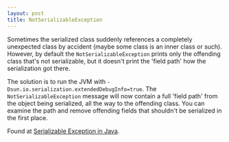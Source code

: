 ```yaml
---
layout: post
title: NotSerializableException
---
```


Sometimes the serialized class suddenly references a completely unexpected class by accident
(maybe some class is an inner class or such). However,
by default the `NotSerializableException` prints only the offending class that's not serializable, but it doesn't
print the 'field path' how the serialization got there.

The solution is to run the JVM with `-Dsun.io.serialization.extendedDebugInfo=true`. The `NotSerializableException`
message will now contain a full 'field path' from the object being serialized, all the way to the
offending class. You can examine the path and remove offending fields that shouldn't be serialized
in the first place.

Found at [Serializable Exception in Java](https://software-creation.nl/2011/07/serializable-exception-in-java/).
